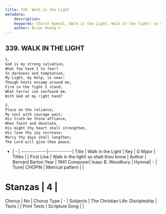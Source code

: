 ```yaml
---
title: 339. Walk in the Light
metadata:
    description: 
    keywords: Church Hymnal, Walk in the Light, Walk in the light! so shalt thou know, 
    author: Brian Onang'o
---
```



## 339. WALK IN THE LIGHT

```txt
1.
God is my strong salvation,
What foe have I to fear?
In darkness and temptation,
My Light, my Help, is near:
Though hosts encamp around me,
Firm in the fight I stand;
What terror can confound me,
With God at my right hand?

2.
Place on the reliance;
My soul with courage wait;
His truth be thine affiance,
When faint and desolate.
His might thy heart shall strengthen,
His love thy joy increase;
Mercy thy days shall lengthen;
The Lord will give thee peace.
```

- |   -  |
-------------|------------|
Title | Walk in the Light |
Key | G Major |
Titles |  |
First Line | Walk in the light! so shalt thou know |
Author | Bernard Barton
Year | 1941
Composer| Isaac B. Woodbury |
Hymnal|  - |
Tune| CHOPIN |
Metrical pattern | |
# Stanzas | 4 |
Chorus | No |
Chorus Type | - |
Subjects | The Christian Life: Discipleship |
Texts |  |
Print Texts | 
Scripture Song |  |
  
